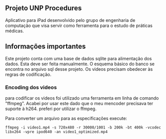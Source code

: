 ## Projeto UNP Procedures

Aplicativo para iPad desenvolvido pelo grupo de engenharia de computação que visa servir como ferramenta para o estudo de práticas médicas.

## Informações importantes
Este projeto conta com uma base de dados sqlite para alimentação dos dados. Esta deve ser feita manualmente. O esquema básico do banco se encontra no arquivo sql desse projeto. Os videos precisam obedecer às regras de codificação.

### Encoding dos videos
para codificar os videos foi utilizado uma ferramenta em linha de comando "ffmpeg". Acabei por usar este dado que o meu mencoder precisava ter suporte à h264. preferi por utilizar o ffmpeg.

Para converter um arquivo para as especificações execute:

    ffmpeg -i video1.mp4 -s 720x480 -r 30000/1001 -b 200k -bt 400k -vcodec libx264 -vpre ipod640 -an video1_optimized.mp4

